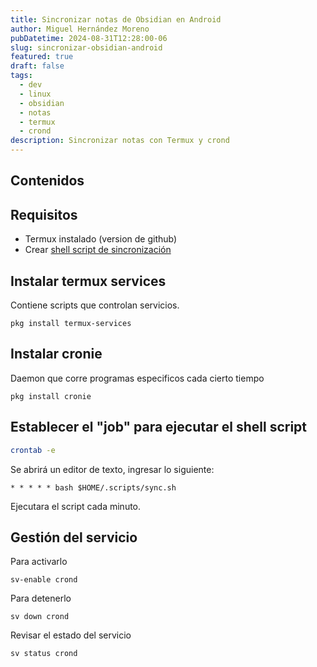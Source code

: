 ```yaml
---
title: Sincronizar notas de Obsidian en Android
author: Miguel Hernández Moreno
pubDatetime: 2024-08-31T12:28:00-06
slug: sincronizar-obsidian-android
featured: true
draft: false
tags:
  - dev
  - linux
  - obsidian
  - notas
  - termux
  - crond
description: Sincronizar notas con Termux y crond
---
```


## Contenidos

## Requisitos

- Termux instalado (version de github)
- Crear [shell script de sincronización](https://miguehm.github.io/posts/ejecutar-bashscript-frecuentemente/)

## Instalar termux services

Contiene scripts que controlan servicios.

```shell
pkg install termux-services
```

## Instalar cronie

Daemon que corre programas especificos cada cierto tiempo

```shell
pkg install cronie
```

## Establecer el "job" para ejecutar el shell script

```bash
crontab -e
```

Se abrirá un editor de texto, ingresar lo siguiente:

```
* * * * * bash $HOME/.scripts/sync.sh
```

Ejecutara el script cada minuto.

## Gestión del servicio

Para activarlo

```shell
sv-enable crond
```

Para detenerlo

```shell
sv down crond
```

Revisar el estado del servicio

```shell
sv status crond
```
